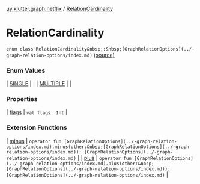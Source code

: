 [uy.klutter.graph.netflix](../index.md) / [RelationCardinality](.)


# RelationCardinality

`enum class RelationCardinality&nbsp;:&nbsp;[GraphRelationOptions](../-graph-relation-options/index.md)` [(source)](https://github.com/kohesive/klutter/blob/master/netflix-graph-jdk6/src/main/kotlin/uy/klutter/graph/netflix/NetflixGraph.kt#L28)



### Enum Values


| [SINGLE](-s-i-n-g-l-e.md) |  |
| [MULTIPLE](-m-u-l-t-i-p-l-e.md) |  |


### Properties


| [flags](flags.md) | `val flags: Int` |


### Extension Functions


| [minus](../minus.md) | `operator fun [GraphRelationOptions](../-graph-relation-options/index.md).minus(other:&nbsp;[GraphRelationOptions](../-graph-relation-options/index.md)): [GraphRelationOptions](../-graph-relation-options/index.md)` |
| [plus](../plus.md) | `operator fun [GraphRelationOptions](../-graph-relation-options/index.md).plus(other:&nbsp;[GraphRelationOptions](../-graph-relation-options/index.md)): [GraphRelationOptions](../-graph-relation-options/index.md)` |

